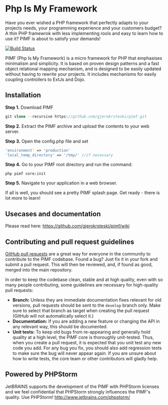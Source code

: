Php Is My Framework
===================
Have you ever wished a PHP framework that perfectly adapts to your projects needs, your programming experience and your customers budget? A thin PHP framewrok with less implementing rools and easy to learn how to use it? PIMF is about to satisfy your demands!

[![Build Status](https://secure.travis-ci.org/gjerokrsteski/pimf.png?branch=master)](http://travis-ci.org/gjerokrsteski/pimf)

PIMF (Php Is My Framework) is a micro framework for PHP that emphasises minimalism and simplicity. It is based on proven design patterns and a fast object relational mapping mechanism, and is designed to be easily updated without having to rewrite your projects. It includes mechanisms for easily coupling controllers to ExtJs and Dojo.


Installation
----------------
**Step 1.** Download PIMF

```php
git clone --recursive https://github.com/gjerokrsteski/pimf.git
```

**Step 2.** Extract the PIMF archive and upload the contents to your web server.

**Step 3.** Open the config.php file and set

```php
'environment' => 'production'
'local_temp_directory' => '/tmp/' //if necessary
```

**Step 4.** Go to your PIMF root directory and run the command:  

```cli
php pimf core:init
```

**Step 5.** Navigate to your application in a web browser.

If all is well, you should see a pretty PIMF splash page. Get ready - there is lot more to learn!


Usecases and documentation
--------------------------
Please read here: https://github.com/gjerokrsteski/pimf/wiki

Contributing and pull request guidelines
----------------------------------------
[GitHub pull requests](https://help.github.com/articles/using-pull-requests) are a great way for everyone in the community to contribute to the PIMF codebase. Found a bug? Just fix it in your fork and submit a pull request. This will then be reviewed, and, if found as good, merged into the main repository.

In order to keep the codebase clean, stable and at high quality, even with so many people contributing, some guidelines are necessary for high-quality pull requests:

- **Branch:** Unless they are immediate documentation fixes relevant for old versions, pull requests should be sent to the `develop` branch only. Make sure to select that branch as target when creating the pull request (GitHub will not automatically select it.)
- **Documentation:** If you are adding a new feature or changing the API in any relevant way, this should be documented.
- **Unit tests:** To keep old bugs from re-appearing and generally hold quality at a high level, the PIMF core is thoroughly unit-tested. Thus, when you create a pull request, it is expected that you unit test any new code you add. For any bug you fix, you should also add regression tests to make sure the bug will never appear again. If you are unsure about how to write tests, the core team or other contributors will gladly help.

Powered by PHPStorm
-------------------
JetBRAINS supports the development of the PIMF with PHPStorm licenses and we feel confidential that PHPStorm strongly influences the PIMF's quality. Use PHPStorm! http://www.jetbrains.com/phpstorm/
